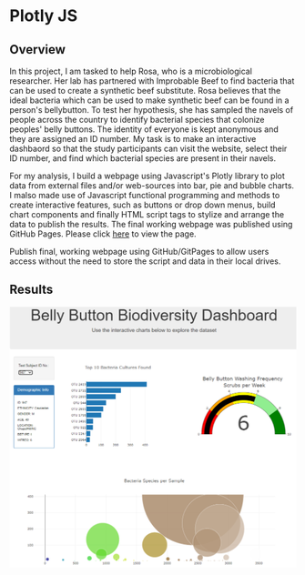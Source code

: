 # Plotly JS

## Overview

In this project, I am tasked to help Rosa, who is a microbiological researcher. Her lab has partnered with Improbable Beef to find bacteria that can be used to create a synthetic beef substitute. Rosa believes that the ideal bacteria which can be used to make synthetic beef can be found in a person's bellybutton. To test her hypothesis, she has sampled the navels of people across the country to identify bacterial species that colonize peoples' belly buttons. The identity of everyone is kept anonymous and they are assigned an ID number. My task is to make an interactive dashbaord so that the study participants can visit the website, select their ID number, and find which bacterial species are present in their navels. 


For my analysis, I build a webpage using Javascript's Plotly library to plot data from external files and/or web-sources into bar, pie and bubble charts. I malso made use of Javascript functional programming and methods to create interactive features, such as buttons or drop down menus, build chart components and finally HTML script tags to stylize and arrange the data to publish the results. The final working webpage was published using GitHub Pages. Please click [here](https://brizvi4.github.io/plotly_JS/) to view the page. 

Publish final, working webpage using GitHub/GitPages to allow users access without the need to store the script and data in their local drives.


## Results



![webpge.PNG](Resources/Dashboard_Image.PNG)


